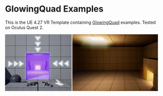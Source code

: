 # GlowingQuad Examples
This is the UE 4.27 VR Template containing [GlowingQuad](https://github.com/hollowdilnik/GlowingQuad) examples. Tested on Oculus Quest 2.

![screenshot](Resources/screenshot.jpg)